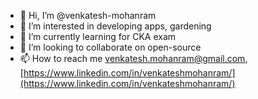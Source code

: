 - 👋 Hi, I’m @venkatesh-mohanram
- 👀 I’m interested in developing apps, gardening
- 🌱 I’m currently learning for CKA exam
- 💞️ I’m looking to collaborate on open-source
- 📫 How to reach me [venkatesh.mohanram@gmail.com](venkatesh.mohanram@gmail.com), [https://www.linkedin.com/in/venkateshmohanram/](https://www.linkedin.com/in/venkateshmohanram/)

<!---
venkatesh-mohanram/venkatesh-mohanram is a ✨ special ✨ repository because its `README.md` (this file) appears on your GitHub profile.
You can click the Preview link to take a look at your changes.
--->
